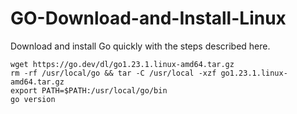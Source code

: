 # GO-Download-and-Install-Linux
Download and install Go quickly with the steps described here.

```
wget https://go.dev/dl/go1.23.1.linux-amd64.tar.gz
rm -rf /usr/local/go && tar -C /usr/local -xzf go1.23.1.linux-amd64.tar.gz
export PATH=$PATH:/usr/local/go/bin
go version
```
